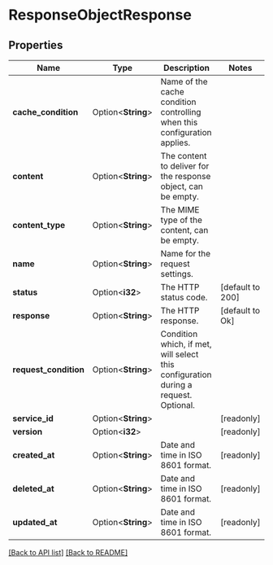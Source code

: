 # ResponseObjectResponse

## Properties

Name | Type | Description | Notes
------------ | ------------- | ------------- | -------------
**cache_condition** | Option<**String**> | Name of the cache condition controlling when this configuration applies. | 
**content** | Option<**String**> | The content to deliver for the response object, can be empty. | 
**content_type** | Option<**String**> | The MIME type of the content, can be empty. | 
**name** | Option<**String**> | Name for the request settings. | 
**status** | Option<**i32**> | The HTTP status code. | [default to 200]
**response** | Option<**String**> | The HTTP response. | [default to Ok]
**request_condition** | Option<**String**> | Condition which, if met, will select this configuration during a request. Optional. | 
**service_id** | Option<**String**> |  | [readonly]
**version** | Option<**i32**> |  | [readonly]
**created_at** | Option<**String**> | Date and time in ISO 8601 format. | [readonly]
**deleted_at** | Option<**String**> | Date and time in ISO 8601 format. | [readonly]
**updated_at** | Option<**String**> | Date and time in ISO 8601 format. | [readonly]

[[Back to API list]](../README.md#documentation-for-api-endpoints) [[Back to README]](../README.md)


